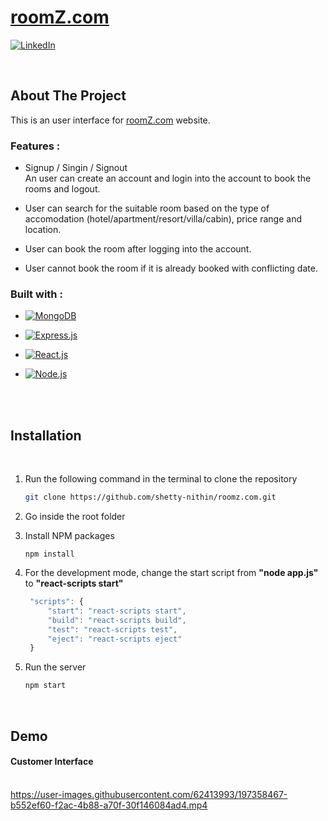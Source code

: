 # [roomZ.com](https://roomzdotcom.herokuapp.com)

[![LinkedIn][linkedin-shield]][linkedin-url]

<br/>

## About The Project
This is an user interface for [roomZ.com](https://roomzdotcom.herokuapp.com/) website.
<br/>

### Features : 
* Signup / Singin / Signout</br> An user can create an account and login into the account to book the rooms and logout.

* User can search for the suitable room based on the type of accomodation (hotel/apartment/resort/villa/cabin), price range and location.

* User can book the room after logging into the account.

* User cannot book the room if it is already booked with conflicting date.

### Built with : 

* [![MongoDB][MongoDB]][MongoDB-url]

* [![Express.js][Express.js]][Express-url]

* [![React.js][React.js]][React-url]

* [![Node.js][Node.js]][Node-url]
<br/>
<br/>

## Installation
<br/>

1. Run the following command in the terminal to clone the repository
   ```sh
   git clone https://github.com/shetty-nithin/roomz.com.git
   ```

2. Go inside the root folder

3. Install NPM packages
   ```
   npm install
   ```

4. For the development mode, change the start script from __"node app.js"__ to __"react-scripts start"__
   ```javascript
    "scripts": {
        "start": "react-scripts start",
        "build": "react-scripts build",
        "test": "react-scripts test",
        "eject": "react-scripts eject"
    }
   ```

5. Run the server
   ```javascript
   npm start
   ```
<br/>

## Demo

#### Customer Interface <br/><br/>
https://user-images.githubusercontent.com/62413993/197358467-b552ef60-f2ac-4b88-a70f-30f146084ad4.mp4


<!-- MARKDOWN LINKS -->
[forks-shield]: https://img.shields.io/github/forks/github_username/repo_name.svg?style=for-the-badge
[forks-url]: https://github.com/github_username/repo_name/network/members

[issues-shield]: https://img.shields.io/github/issues/github_username/repo_name.svg?style=for-the-badge
[issues-url]: https://github.com/github_username/repo_name/issues


[linkedin-shield]: https://img.shields.io/badge/-LinkedIn-black.svg?style=for-the-badge&logo=linkedin&colorB=0072b1
[linkedin-url]: https://www.linkedin.com/in/shetty-nithin/

[MongoDB]: https://img.shields.io/badge/MongoDB-589636?style=for-the-badge&logo=mongodb&logoColor=white
[MongoDB-url]: https://www.mongodb.com/

[Express.js]: https://img.shields.io/badge/Express.js-D1D3D4?style=for-the-badge&logo=express&logoColor=4FC08D
[Express-url]: https://expressjs.com/

[React.js]: https://img.shields.io/badge/React.js-FFFFFF?style=for-the-badge&logo=react&logoColor=20F0F7
[React-url]: https://reactjs.org/

[Node.js]: https://img.shields.io/badge/Node.js-215732?style=for-the-badge&logo=nodedotjs&logoColor=61DAFB
[Node-url]: https://nodejs.org/en/

